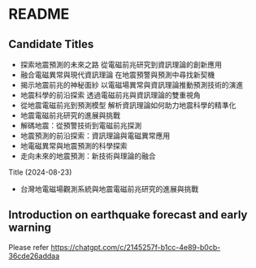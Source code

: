 # README

## Candidate Titles

- 探索地震預測的未來之路 從電磁前兆研究到資訊理論的創新應用
- 融合電磁異常與現代資訊理論 在地震預警與預測中尋找新契機
- 揭示地震前兆的神秘面紗 以電磁場異常與資訊理論推動預測技術的演進
- 地震科學的前沿探索 透過電磁前兆與資訊理論的雙重視角
- 從地震電磁前兆到預測模型 解析資訊理論如何助力地震科學的精準化
- 地震電磁前兆研究的進展與挑戰
- 解碼地震：從預警技術到電磁前兆探測
- 地震預測的前沿探索：資訊理論與電磁異常應用
- 地電磁異常與地震預測的科學探索
- 走向未來的地震預測：新技術與理論的融合

Title (2024-08-23)
- 台灣地電磁場觀測系統與地震電磁前兆研究的進展與挑戰

## Introduction on earthquake forecast and early warning

Please refer https://chatgpt.com/c/2145257f-b1cc-4e89-b0cb-36cde26addaa